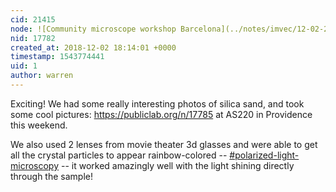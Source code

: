```yaml
---
cid: 21415
node: ![Community microscope workshop Barcelona](../notes/imvec/12-02-2018/community-microscope-workshop-barcelona)
nid: 17782
created_at: 2018-12-02 18:14:01 +0000
timestamp: 1543774441
uid: 1
author: warren
---
```


Exciting! We had some really interesting photos of silica sand, and took some cool pictures: https://publiclab.org/n/17785 at AS220 in Providence this weekend. 

We also used 2 lenses from movie theater 3d glasses and were able to get all the crystal particles to appear rainbow-colored -- [#polarized-light-microscopy](/tag/polarized-light-microscopy) -- it worked amazingly well with the light shining directly through the sample!